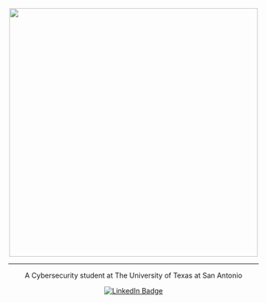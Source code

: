 <div id="header" align="center">
  <img src="https://media.giphy.com/media/fHlLUBCzHqnXMFRkNl/giphy.gif" width="500"/>
</div>

---

<p align="center">
  A Cybersecurity student at The University of Texas at San Antonio
</p>

<div id="badges" align="center">
  <a href="https://www.linkedin.com/in/taylor-kern-3648ab249/)">
    <img src="https://img.shields.io/badge/LinkedIn-blue?style=for-the-badge&logo=linkedin&logoColor=white" alt="LinkedIn Badge"/>
  </a>
